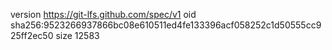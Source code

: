 version https://git-lfs.github.com/spec/v1
oid sha256:9523266937866bc08e610511ed4fe133396acf058252c1d50555cc925ff2ec50
size 12583
